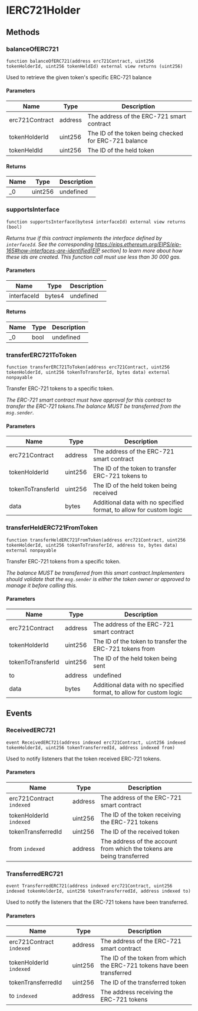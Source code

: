 # IERC721Holder









## Methods

### balanceOfERC721

```solidity
function balanceOfERC721(address erc721Contract, uint256 tokenHolderId, uint256 tokenHeldId) external view returns (uint256)
```

Used to retrieve the given token&#39;s specific ERC-721 balance



#### Parameters

| Name | Type | Description |
|---|---|---|
| erc721Contract | address | The address of the ERC-721 smart contract |
| tokenHolderId | uint256 | The ID of the token being checked for ERC-721 balance |
| tokenHeldId | uint256 | The ID of the held token |

#### Returns

| Name | Type | Description |
|---|---|---|
| _0 | uint256 | undefined |

### supportsInterface

```solidity
function supportsInterface(bytes4 interfaceId) external view returns (bool)
```



*Returns true if this contract implements the interface defined by `interfaceId`. See the corresponding https://eips.ethereum.org/EIPS/eip-165#how-interfaces-are-identified[EIP section] to learn more about how these ids are created. This function call must use less than 30 000 gas.*

#### Parameters

| Name | Type | Description |
|---|---|---|
| interfaceId | bytes4 | undefined |

#### Returns

| Name | Type | Description |
|---|---|---|
| _0 | bool | undefined |

### transferERC721ToToken

```solidity
function transferERC721ToToken(address erc721Contract, uint256 tokenHolderId, uint256 tokenToTransferId, bytes data) external nonpayable
```

Transfer ERC-721 tokens to a specific token.

*The ERC-721 smart contract must have approval for this contract to transfer the ERC-721 tokens.The balance MUST be transferred from the `msg.sender`.*

#### Parameters

| Name | Type | Description |
|---|---|---|
| erc721Contract | address | The address of the ERC-721 smart contract |
| tokenHolderId | uint256 | The ID of the token to transfer ERC-721 tokens to |
| tokenToTransferId | uint256 | The ID of the held token being received |
| data | bytes | Additional data with no specified format, to allow for custom logic |

### transferHeldERC721FromToken

```solidity
function transferHeldERC721FromToken(address erc721Contract, uint256 tokenHolderId, uint256 tokenToTransferId, address to, bytes data) external nonpayable
```

Transfer ERC-721 tokens from a specific token.

*The balance MUST be transferred from this smart contract.Implementers should validate that the `msg.sender` is either the token owner or approved to manage it before calling this.*

#### Parameters

| Name | Type | Description |
|---|---|---|
| erc721Contract | address | The address of the ERC-721 smart contract |
| tokenHolderId | uint256 | The ID of the token to transfer the ERC-721 tokens from |
| tokenToTransferId | uint256 | The ID of the held token being sent |
| to | address | undefined |
| data | bytes | Additional data with no specified format, to allow for custom logic |



## Events

### ReceivedERC721

```solidity
event ReceivedERC721(address indexed erc721Contract, uint256 indexed tokenHolderId, uint256 tokenTransferredId, address indexed from)
```

Used to notify listeners that the token received ERC-721 tokens.



#### Parameters

| Name | Type | Description |
|---|---|---|
| erc721Contract `indexed` | address | The address of the ERC-721 smart contract |
| tokenHolderId `indexed` | uint256 | The ID of the token receiving the ERC-721 tokens |
| tokenTransferredId  | uint256 | The ID of the received token |
| from `indexed` | address | The address of the account from which the tokens are being transferred |

### TransferredERC721

```solidity
event TransferredERC721(address indexed erc721Contract, uint256 indexed tokenHolderId, uint256 tokenTransferredId, address indexed to)
```

Used to notify the listeners that the ERC-721 tokens have been transferred.



#### Parameters

| Name | Type | Description |
|---|---|---|
| erc721Contract `indexed` | address | The address of the ERC-721 smart contract |
| tokenHolderId `indexed` | uint256 | The ID of the token from which the ERC-721 tokens have been transferred |
| tokenTransferredId  | uint256 | The ID of the transferred token |
| to `indexed` | address | The address receiving the ERC-721 tokens |



